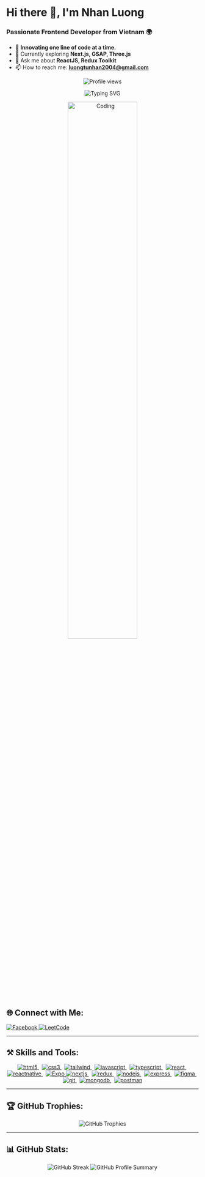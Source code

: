 # Hi there 👋, I'm **Nhan Luong**  
### Passionate Frontend Developer from Vietnam 🌍

- 🌟 **Innovating one line of code at a time.**
- 🔭 Currently exploring **Next.js, GSAP, Three.js**
- 💬 Ask me about **ReactJS, Redux Toolkit**
- 📫 How to reach me: **luongtunhan2004@gmail.com**

<p align="center">
  <img src="https://komarev.com/ghpvc/?username=ltnhan04&label=Profile%20views&color=0e75b6&style=flat" alt="Profile views" />
</p>

<p align="center">
  <img src="https://readme-typing-svg.demolab.com?font=Fira+Code&weight=500&size=24&duration=3000&pause=1000&center=true&vCenter=true&width=435&lines=Crafting+dreams+into+reality.;One+pixel+at+a+time." alt="Typing SVG" />
</p>


<p align="center">
  <img alt="Coding" width="60%" src="https://img.etimg.com/thumb/width-1200,height-900,imgsize-638053,resizemode-75,msid-84146083/prime/technology-and-startups/booting-up-developer-economy-how-tech-startups-are-helping-coders-build-and-test-software-faster.jpg" />
</p>


## 🌐 Connect with Me:

<p align="left">
  <a href="https://fb.com/luong.nhan.351104" target="_blank">
    <img src="https://img.icons8.com/color/48/000000/facebook.png" alt="Facebook" />
  </a>
  <a href="https://www.leetcode.com/ltnhan_04" target="_blank">
    <img src="https://img.icons8.com/external-tal-revivo-color-tal-revivo/48/000000/external-level-up-your-coding-skills-and-quickly-land-a-job-logo-color-tal-revivo.png" alt="LeetCode" />
  </a>
</p>

---

## ⚒️ Skills and Tools:

<p align="center">
  <a href="https://www.w3.org/html/" target="_blank" rel="noreferrer">
    <img src="https://custom-icon-badges.herokuapp.com/badge/HTML5-E34F26.svg?logo=html5&logoColor=white" alt="html5" />
  </a>&nbsp;
  <a href="https://www.w3schools.com/css/" target="_blank" rel="noreferrer">
    <img src="https://custom-icon-badges.herokuapp.com/badge/CSS3-1572B6.svg?logo=css3&logoColor=white" alt="css3" />
  </a>&nbsp;
  <a href="https://tailwindcss.com/" target="_blank" rel="noreferrer">
    <img src="https://custom-icon-badges.herokuapp.com/badge/TailwindCSS-38B2AC.svg?logo=tailwindcss&logoColor=white" alt="tailwind" />
  </a>&nbsp;
  <a href="https://developer.mozilla.org/en-US/docs/Web/JavaScript" target="_blank" rel="noreferrer">
    <img src="https://custom-icon-badges.herokuapp.com/badge/JavaScript-F7DF1E.svg?logo=javascript&logoColor=black" alt="javascript" />
  </a>&nbsp;
  <a href="https://www.typescriptlang.org/" target="_blank" rel="noreferrer">
    <img src="https://custom-icon-badges.herokuapp.com/badge/TypeScript-3178C6.svg?logo=typescript&logoColor=white" alt="typescript" />
  </a>&nbsp;
  <a href="https://reactjs.org/" target="_blank" rel="noreferrer">
    <img src="https://custom-icon-badges.herokuapp.com/badge/React-61DAFB.svg?logo=react&logoColor=black" alt="react" />
  </a>&nbsp;
  <a href="https://reactnative.dev/" target="_blank" rel="noreferrer">
    <img src="https://custom-icon-badges.herokuapp.com/badge/ReactNative-61DAFB.svg?logo=react&logoColor=black" alt="reactnative" />
  </a>&nbsp;
  <a href="https://expo.dev/" target="_blank" rel="noreferrer">
      <img src="https://custom-icon-badges.herokuapp.com/badge/Expo-000020.svg?logo=expo&logoColor=white" alt="Expo"/>
    </a>
  <a href="https://nextjs.org/" target="_blank" rel="noreferrer">
    <img src="https://custom-icon-badges.herokuapp.com/badge/Next.js-000000.svg?logo=nextdotjs&logoColor=white" alt="nextjs" />
  </a>&nbsp;
  <a href="https://redux.js.org" target="_blank" rel="noreferrer">
    <img src="https://custom-icon-badges.herokuapp.com/badge/Redux-764ABC.svg?logo=redux&logoColor=white" alt="redux"/>
  </a>&nbsp;
  <a href="https://nodejs.org" target="_blank" rel="noreferrer">
    <img src="https://custom-icon-badges.herokuapp.com/badge/Node.js-339933.svg?logo=node.js&logoColor=white" alt="nodejs"/>
  </a>&nbsp;
  <a href="https://expressjs.com" target="_blank" rel="noreferrer">
    <img src="https://custom-icon-badges.herokuapp.com/badge/Express-000000.svg?logo=express&logoColor=white" alt="express"/>
  </a>&nbsp;
  <a href="https://www.figma.com/" target="_blank" rel="noreferrer">
    <img src="https://custom-icon-badges.herokuapp.com/badge/Figma-F24E1E.svg?logo=figma&logoColor=white" alt="figma" />
  </a>&nbsp;
  <a href="https://git-scm.com/" target="_blank" rel="noreferrer">
    <img src="https://custom-icon-badges.herokuapp.com/badge/Git-F05032.svg?logo=git&logoColor=white" alt="git"/>
  </a>&nbsp;
  <a href="https://www.mongodb.com/" target="_blank" rel="noreferrer">
    <img src="https://custom-icon-badges.herokuapp.com/badge/MongoDB-47A248.svg?logo=mongodb&logoColor=white" alt="mongodb" />
  </a>&nbsp;
  <a href="https://postman.com" target="_blank" rel="noreferrer">
    <img src="https://custom-icon-badges.herokuapp.com/badge/Postman-FF6C37.svg?logo=postman&logoColor=white" alt="postman" />
  </a> 
</p>

---

## 🏆 GitHub Trophies:

<p align="center">
  <img src="https://github-profile-trophy.vercel.app/?username=ltnhan04&theme=algolia" alt="GitHub Trophies" />
</p>

---

## 📊 GitHub Stats:

<p align="center">
  <img src="https://github-readme-streak-stats.herokuapp.com/?user=ltnhan04&theme=radical" alt="GitHub Streak" />
  <img src="https://github-profile-summary-cards.vercel.app/api/cards/profile-details?username=ltnhan04&theme=radical" alt="GitHub Profile Summary" />
</p>




